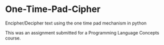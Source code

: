 # One-Time-Pad-Cipher
Encipher/Decipher text using the one time pad mechanism in python

This was an assignment submitted for a Programming Language Concepts course.
